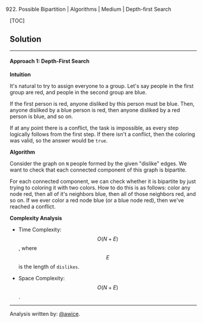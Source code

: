 922. Possible Bipartition | Algorithms | Medium | Depth-first Search

[TOC]

## Solution
---
#### Approach 1: Depth-First Search

**Intuition**

It's natural to try to assign everyone to a group.  Let's say people in the first group are red, and people in the second group are blue.

If the first person is red, anyone disliked by this person must be blue.  Then, anyone disliked by a blue person is red, then anyone disliked by a red person is blue, and so on.

If at any point there is a conflict, the task is impossible, as every step logically follows from the first step.  If there isn't a conflict, then the coloring was valid, so the answer would be `true`.

**Algorithm**

Consider the graph on `N` people formed by the given "dislike" edges.  We want to check that each connected component of this graph is bipartite.

For each connected component, we can check whether it is bipartite by just trying to coloring it with two colors.  How to do this is as follows: color any node red, then all of it's neighbors blue, then all of those neighbors red, and so on.  If we ever color a red node blue (or a blue node red), then we've reached a conflict.



**Complexity Analysis**

* Time Complexity:  $$O(N + E)$$, where $$E$$ is the length of `dislikes`.

* Space Complexity:  $$O(N + E)$$.




---


Analysis written by: [@awice](https://leetcode.com/awice).
